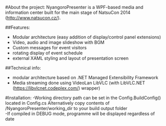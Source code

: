 #About the project:
NyangoroPresenter is a WPF-based media and information center built for the main stage of NatsuCon 2014 (http://www.natsucon.cz/).

##Features:
- Modular architecture (easy addition of display/control panel extensions)
- Video, audio and image slideshow with BGM
- Custom messages for event visitors
- rotating display of event schedule
- external XAML styling and layout of presentation screen 

##Technical info:
- modular architecture based on .NET Managed Extensibility Framework
- Media streaming done using VideoLan LibVLC (with LibVLC.NET (https://libvlcnet.codeplex.com/) wrapper)


#Installation:
-Working directory path can be set in the  Config.BuildConfig() located in Config.cs
Alternatively copy contents of /NyangoroPresenter/working_dir to your build output folder  
-If compiled in DEBUG mode, programme will be displayed regardless of date
